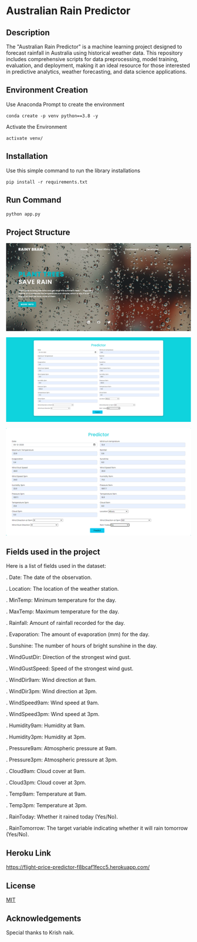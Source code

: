 
# Australian Rain Predictor

## Description
The "Australian Rain Predictor" is a machine learning project designed to forecast rainfall in Australia using historical weather data. This repository includes comprehensive scripts for data preprocessing, model training, evaluation, and deployment, making it an ideal resource for those interested in predictive analytics, weather forecasting, and data science applications.


## Environment Creation

Use Anaconda Prompt to create the environment

```
conda create -p venv python==3.8 -y
```
Activate the Environment 
```
activate venv/
```
## Installation

Use this simple command to run the library installations

```
pip install -r requirements.txt
```
## Run Command
```
python app.py
```
## Project Structure

![Home](githubimgs/landingpage.png)

![Predictor1](githubimgs/predictor.png)

![Predictor2](githubimgs/predictor1.png)

## Fields used in the project
Here is a list of fields used in the dataset:

. Date: The date of the observation.

. Location: The location of the weather station.

. MinTemp: Minimum temperature for the day.

. MaxTemp: Maximum temperature for the day.

. Rainfall: Amount of rainfall recorded for the day.

. Evaporation: The amount of evaporation (mm) for the day.

. Sunshine: The number of hours of bright sunshine in the day.

. WindGustDir: Direction of the strongest wind gust.

. WindGustSpeed: Speed of the strongest wind gust.

. WindDir9am: Wind direction at 9am.

. WindDir3pm: Wind direction at 3pm.

. WindSpeed9am: Wind speed at 9am.

. WindSpeed3pm: Wind speed at 3pm.

. Humidity9am: Humidity at 9am.

. Humidity3pm: Humidity at 3pm.

. Pressure9am: Atmospheric pressure at 9am.

. Pressure3pm: Atmospheric pressure at 3pm.

. Cloud9am: Cloud cover at 9am.

. Cloud3pm: Cloud cover at 3pm.

. Temp9am: Temperature at 9am.

. Temp3pm: Temperature at 3pm.

. RainToday: Whether it rained today (Yes/No).

. RainTomorrow: The target variable indicating whether it will    rain tomorrow (Yes/No).
## Heroku Link

https://flight-price-predictor-f8bcaf1fecc5.herokuapp.com/
## License

[MIT](https://choosealicense.com/licenses/mit/)


## Acknowledgements

Special thanks to Krish naik.
